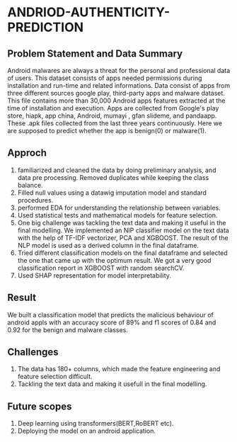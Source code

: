 # ANDRIOD-AUTHENTICITY-PREDICTION
## Problem Statement and Data Summary ##

Android malwares are always a threat for the personal and professional data of users. This dataset consists of apps needed permissions during installation and run-time and related informations. Data consist of apps from three different sources google play, third-party apps and malware dataset. This file contains more than 30,000 Android apps features extracted at the time of installation and execution. Apps are collected from Google's play store, hiapk, app china, Android, mumayi , gfan slideme, and pandaapp. These .apk files collected from the last three years continuously. Here we are supposed to predict whether the app is benign(0) or malware(1).

## Approch ##

1)  familiarized and cleaned the data by doing preliminary analysis, and data pre processing. Removed duplicates while keeping the class balance. 
2)  Filled null values using a datawig imputation model and standard procedures.
3)  performed EDA for understanding the relationship between variables.
4)  Used statistical tests and mathematical models for feature selection.
5)  One big challenge was tackling the text data and making it useful in the final modelling. We implemented an NlP classifier model on the text data with the help of TF-IDF vectorizer, PCA and XGBOOST. The result of the NLP model is used as a derived column in the final dataframe.
6)  Tried different classification models on the final dataframe and selected the one that came up with the optimum result. We got a very good classification report in XGBOOST with random searchCV.
7)  Used SHAP representation for model interpretability.
## Result ##
We built a classification model that predicts the malicious behaviour of android appls with an accuracy score of 89% and f1 scores of 0.84 and 0.92 for the benign and malware classes.
## Challenges ##
1) The data has 180+ columns, which made the feature engineering and feature selection difficult.
2) Tackling the text data and making it usefull in the final modelling.
## Future scopes ##
1) Deep learning using transformers(BERT,RoBERT etc).
2) Deploying the model on an android application.





